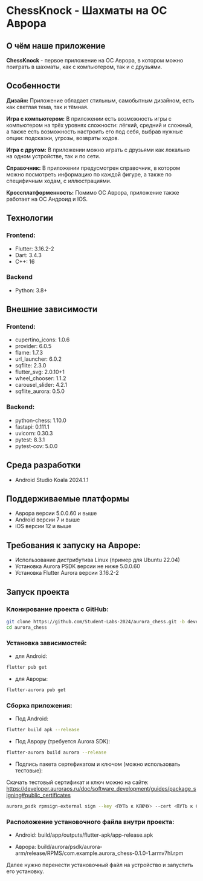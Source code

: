 # ChessKnock - Шахматы на ОС Аврора

## О чём наше приложение

**ChessKnock** - первое приложение на ОС Аврора, в котором можно поиграть в шахматы, как с компьютером, так и с друзьями.

## Особенности

**Дизайн:** Приложение обладает стильным, самобытным дизайном, есть как светлая тема, так и тёмная.

**Игра с компьютером:** В приложении есть возможность игры с компьютером на трёх уровнях сложности: лёгкий, средний и сложный, а также есть возможность настроить его под себя, выбрав нужные опции: подсказки, угрозы, возвраты ходов.

**Игра с другом:** В приложении можно играть с друзьями как локально на одном устройстве, так и по сети.

**Справочник:** В приложении предусмотрен справочник, в котором можно посмотреть информацию по каждой фигуре, а также по специфичным ходам, с иллюстрациями.

**Кроссплатформенность:** Помимо ОС Аврора, приложение также работает на ОС Андроид и IOS.

## Технологии
### Frontend:
- Flutter: 3.16.2-2
- Dart: 3.4.3
- C++: 16
### Backend
- Python: 3.8+

## Внешние зависимости
### Frontend:
- cupertino_icons: 1.0.6
- provider: 6.0.5
- flame: 1.7.3
- url_launcher: 6.0.2
- sqflite: 2.3.0
- flutter_svg: 2.0.10+1
- wheel_chooser: 1.1.2
- carousel_slider: 4.2.1
- sqflite_aurora: 0.5.0
### Backend:
- python-chess: 1.10.0
- fastapi: 0.111.1
- uvicorn: 0.30.3
- pytest: 8.3.1 
- pytest-cov: 5.0.0 

## Среда разработки
- Android Studio Koala 2024.1.1

## Поддерживаемые платформы
- Аврора версии 5.0.0.60 и выше
- Android версии 7 и выше
- iOS версии 12 и выше

## Требования к запуску на Авроре:
- Использование дистрибутива Linux (пример для Ubuntu 22.04)
- Установка Aurora PSDK версии не ниже 5.0.0.60
- Установка Flutter Aurora версии 3.16.2-2

## Запуск проекта
### Клонирование проекта с GitHub:
```bash
git clone https://github.com/Student-Labs-2024/aurora_chess.git -b develop
cd aurora_chess
```
### Установка зависимостей:

- для Android:
```bash
flutter pub get
```
- для Авроры:
```bash
flutter-aurora pub get
```
### Сборка приложения:

- Под Android:
```bash
flutter build apk --release
```

- Под Аврору (требуется Aurora SDK):
```bash
flutter-aurora build aurora --release
```

- Подпись пакета сертефикатом и ключом (можно использовать тестовые):

Скачать тестовый сертификат и ключ можно на сайте: https://developer.auroraos.ru/doc/software_development/guides/package_signing#public_certificates
```bash
aurora_psdk rpmsign-external sign --key <ПУТЬ к КЛЮЧУ> --cert <ПУТЬ к СЕРТИФИКАТУ> <ПУТЬ к ПАКЕТУ>
```

### Расположение установочного файла внутри проекта:

- Android: build/app/outputs/flutter-apk/app-release.apk

- Аврора: build/aurora/psdk/aurora-arm/release/RPMS/com.example.aurora_chess-0.1.0-1.armv7hl.rpm

Далее нужно перенести установочный файл на устройство и запустить его установку.
